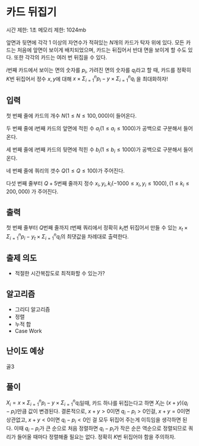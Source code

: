 # 카드 뒤집기

시간 제한: 1초
메모리 제한: 1024mb

앞면과 뒷면에 각각 $1$ 이상의 자연수가 적혀있는 $N$개의 카드가 탁자 위에 있다. 모든 카드는 처음에 앞면이 보이게 배치되었으며, 카드는 뒤집어서 반대 면을 보이게 할 수도 있다. 또한 각각의 카드는 여러 번 뒤집을 수 있다.

$i$번째 카드에서 보이는 면의 숫자를 $p_i$, 가려진 면의 숫자를 $q_i$라고 할 때, 카드를 정확히 $K$번 뒤집어서 정수 $x, y$에 대해   $x \times \Sigma_{i = 1}^{n} p_i - y \times \Sigma_{i=1}^{n}q_i$ 을 최대화하자!

## 입력

첫 번째 줄에 카드의 개수 $N(1 ≤ N ≤ 100,000)$이 들어온다.

두 번째 줄에 i번째 카드의 앞면에 적힌 수 $a_i(1 ≤ a_i ≤ 1000)$가 공백으로 구분해서 들어온다.

세 번째 줄에 i번째 카드의 뒷면에 적힌 수 $b_i(1 ≤ b_i ≤ 1000)$가 공백으로 구분해서 들어온다.

네 번째 줄에 쿼리의 갯수 $Q(1 ≤ Q ≤ 100)$가 주어진다.

다섯 번째 줄부터 $Q + 5$번째 줄까지 정수 $x_i, y_i, k_i(-1000 ≤ x_i, y_i ≤ 1000), (1 ≤ k_i ≤ 200,000)$ 가 주어진다.

## 출력

첫 번째 줄부터 $Q$번째 줄까지 $t$번째 쿼리에서 정확히 $k_t$번 뒤집어서 만들 수 있는 $x_t \times \Sigma_{i = 1}^{n} p_i - y_t \times \Sigma_{i=1}^{n}q_i$의 최댓값을 차례대로 출력한다.

## 출제 의도
- 적절한 시간복잡도로 최적화할 수 있는가?

## 알고리즘

- 그리디 알고리즘
- 정렬
- 누적 합
- Case Work

## 난이도 예상

골3

## 풀이

$X_i = x \times \Sigma_{i = 1}^{n} p_i - y \times \Sigma_{i=1}^{n}q_i$일때,
카드 하나를 뒤집는다고 하면 $X_i$는 $(x + y)(q_i - p_i)$만큼 값이 변경된다.
결론적으로, $x + y > 0$이면 $q_i - p_i > 0$인걸, $x + y = 0$이면 상관없고, $x + y < 0$이면 $q_i - p_i < 0$인 걸 모두 뒤집어 주는게 이득임을 생각하면 된다. 이때 $q_i - p_i$가 큰 순으로 처음 정렬하면 $q_i - p_i$가 작은 순은 역순으로 정렬되므로 쿼리가 들어올 때마다 정렬해줄 필요는 없다. 정확히 $K$번 뒤집어야 함을 주의하자. 

